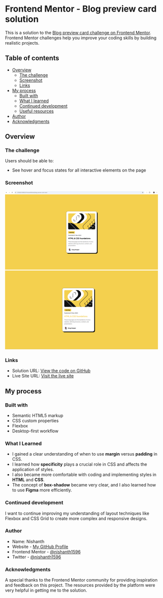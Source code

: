 # Frontend Mentor - Blog preview card solution

This is a solution to the [Blog preview card challenge on Frontend Mentor](https://www.frontendmentor.io/challenges/blog-preview-card-ckPaj01IcS). Frontend Mentor challenges help you improve your coding skills by building realistic projects.

## Table of contents

- [Overview](#overview)
  - [The challenge](#the-challenge)
  - [Screenshot](#screenshot)
  - [Links](#links)
- [My process](#my-process)
  - [Built with](#built-with)
  - [What I learned](#what-i-learned)
  - [Continued development](#continued-development)
  - [Useful resources](#useful-resources)
- [Author](#author)
- [Acknowledgments](#acknowledgments)

## Overview

### The challenge

Users should be able to:

- See hover and focus states for all interactive elements on the page

### Screenshot

![Here’s a screenshot of the Blog Preview Card:](/screenshot.jpg)
![Also, here’s a screenshot showing the card in a hover state for the **HTML & CSS foundations** article:](/screenshot-hover.jpg)

### Links

- Solution URL: [View the code on GitHub](https://github.com/nishanth1596/Frontend-Mentor-Challenges/tree/Preview-card)
- Live Site URL: [Visit the live site](https://6751ab3b19a0303712286607--frontendpreview-card.netlify.app/)

## My process

### Built with

- Semantic HTML5 markup
- CSS custom properties
- Flexbox
- Desktop-first workflow

### What I Learned

- I gained a clear understanding of when to use **margin** versus **padding** in CSS.
- I learned how **specificity** plays a crucial role in CSS and affects the application of styles.
- I also became more comfortable with coding and implementing styles in **HTML** and **CSS**.
- The concept of **box-shadow** became very clear, and I also learned how to use **Figma** more efficiently.

### Continued development

I want to continue improving my understanding of layout techniques like Flexbox and CSS Grid to create more complex and responsive designs.

### Author

- Name: Nishanth
- Website - [My GitHub Profile](https://github.com/nishanth1596)
- Frontend Mentor - [@nishanth1596](https://www.frontendmentor.io/profile/nishanth1596)
- Twitter - [@nishanth1596](https://x.com/nishanth1596)

### Acknowledgments

A special thanks to the Frontend Mentor community for providing inspiration and feedback on this project. The resources provided by the platform were very helpful in getting me to the solution.
